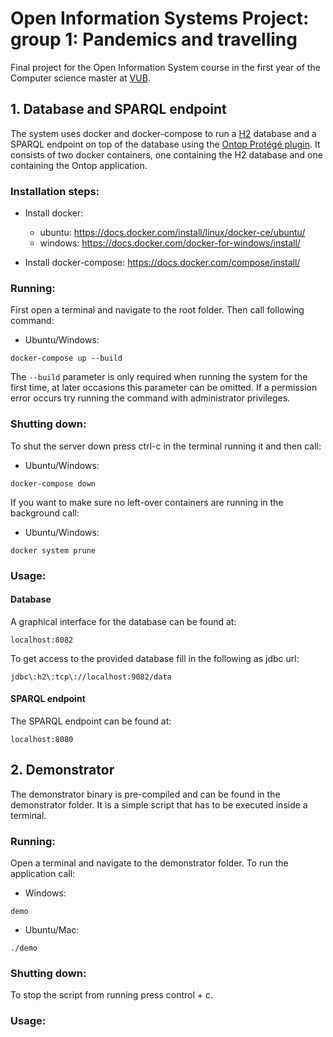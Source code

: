 # Open Information Systems Project: group 1: Pandemics and travelling
Final project for the Open Information System course in the first year of the Computer science master at [VUB](https://www.vub.be/).


## 1. Database and SPARQL endpoint

The system uses docker and docker-compose to run a [H2](https://www.h2database.com/html/main.html) database and a SPARQL endpoint on top of the database using the [Ontop Protégé plugin](https://ontop-vkg.org/).
It consists of two docker containers, one containing the H2 database and one containing the Ontop application.

### Installation steps:

- Install docker:

  - ubuntu: https://docs.docker.com/install/linux/docker-ce/ubuntu/
  - windows: https://docs.docker.com/docker-for-windows/install/

- Install docker-compose: https://docs.docker.com/compose/install/

### Running:

First open a terminal and navigate to the root folder.
Then call following command:

* Ubuntu/Windows:
```
docker-compose up --build
```
        
The ```
    --build
      ``` parameter is only required when running the system for the first time, at later occasions this parameter can be omitted.
If a permission error occurs try running the command with administrator privileges.

### Shutting down:

To shut the server down press ctrl-c in the terminal running it and then call:

* Ubuntu/Windows:
```
docker-compose down
```

If you want to make sure no left-over containers are running in the background call:

* Ubuntu/Windows:
```
docker system prune
```

### Usage:

#### Database
A graphical interface for the database can be found at:
```
localhost:8082
```
To get access to the provided database fill in the following as jdbc url: 
```
jdbc\:h2\:tcp\://localhost:9082/data
```

#### SPARQL endpoint
The SPARQL endpoint can be found at:
```
localhost:8080
```

## 2. Demonstrator

The demonstrator binary is pre-compiled and can be found in the demonstrator folder. 
It is a simple script that has to be executed inside a terminal. 

### Running:

Open a terminal and navigate to the demonstrator folder. 
To run the application call:

* Windows: 
```
demo
```
* Ubuntu/Mac: 
```
./demo
```
        

### Shutting down:

To stop the script from running press control + c.


### Usage:
